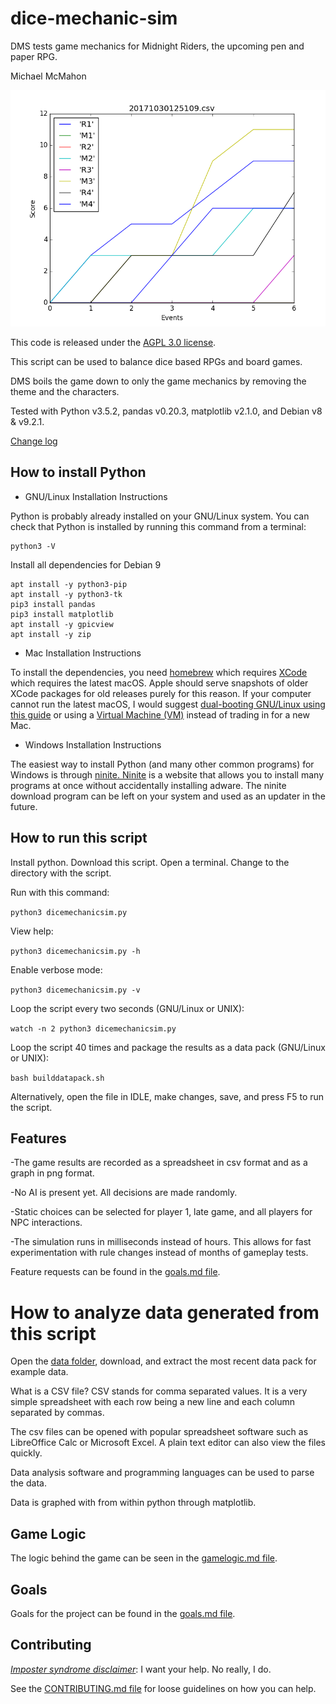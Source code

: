 # dice-mechanic-sim
DMS tests game mechanics for Midnight Riders, the upcoming pen and paper RPG.

Michael McMahon

![Screenshot](https://github.com/TechnologyClassroom/dice-mechanic-sim/blob/master/data/20171030125109.csv.png?raw=true "Plot of 20171030125109.csv")

This code is released under the [AGPL 3.0 license](https://github.com/TechnologyClassroom/dice-mechanic-sim/blob/master/LICENSE).

This script can be used to balance dice based RPGs and board games.

DMS boils the game down to only the game mechanics by removing the theme and the characters.

Tested with Python v3.5.2, pandas v0.20.3, matplotlib v2.1.0, and Debian v8 & v9.2.1.

<a href="https://github.com/TechnologyClassroom/dice-mechanic-sim/blob/master/docs/changelog.txt">Change log</a>

## How to install Python

  * GNU/Linux Installation Instructions

Python is probably already installed on your GNU/Linux system.  You can check that Python is installed by running this command from a terminal:

```
python3 -V
```

Install all dependencies for Debian 9

```
apt install -y python3-pip
apt install -y python3-tk
pip3 install pandas
pip3 install matplotlib
apt install -y gpicview
apt install -y zip
```

  * Mac Installation Instructions

To install the dependencies, you need [homebrew](http://brew.sh/) which requires [XCode](http://developer.apple.com/xcode/) which requires the latest macOS.  Apple should serve snapshots of older XCode packages for old releases purely for this reason.  If your computer cannot run the latest macOS, I would suggest [dual-booting GNU/Linux using this guide](https://github.com/TechnologyClassroom/SetupNotes/blob/master/GNULinux/GNULinuxOnMacbooks.md) or using a [Virtual Machine (VM)](https://www.virtualbox.org/wiki/Downloads) instead of trading in for a new Mac.

  * Windows Installation Instructions

The easiest way to install Python (and many other common programs) for Windows is through <a href="https://ninite.com/python/">ninite.  Ninite</a> is a website that allows you to install many programs at once without accidentally installing adware.  The ninite download program can be left on your system and used as an updater in the future.

## How to run this script

Install python.  Download this script.  Open a terminal.  Change to the directory with the script.

Run with this command:

```python3 dicemechanicsim.py```

View help:

```python3 dicemechanicsim.py -h```

Enable verbose mode:

```python3 dicemechanicsim.py -v```

Loop the script every two seconds (GNU/Linux or UNIX):

```watch -n 2 python3 dicemechanicsim.py```

Loop the script 40 times and package the results as a data pack (GNU/Linux or UNIX):

```bash builddatapack.sh```

Alternatively, open the file in IDLE, make changes, save, and press F5 to run the script.

## Features

-The game results are recorded as a spreadsheet in csv format and as a graph in png format.

-No AI is present yet.  All decisions are made randomly.

-Static choices can be selected for player 1, late game, and all players for NPC interactions.

-The simulation runs in milliseconds instead of hours.  This allows for fast experimentation with rule changes instead of months of gameplay tests.

Feature requests can be found in the <a href="https://github.com/TechnologyClassroom/dice-mechanic-sim/blob/master/docs/goals.md">goals.md file</a>.

# How to analyze data generated from this script

Open the [data folder](https://github.com/TechnologyClassroom/dice-mechanic-sim/tree/master/data), download, and extract the most recent data pack for example data.

What is a CSV file?  CSV stands for comma separated values.  It is a very simple spreadsheet with each row being a new line and each column separated by commas.

The csv files can be opened with popular spreadsheet software such as LibreOffice Calc or Microsoft Excel.  A plain text editor can also view the files quickly.

Data analysis software and programming languages can be used to parse the data.

Data is graphed with from within python through matplotlib.

## Game Logic

The logic behind the game can be seen in the [gamelogic.md file](https://github.com/TechnologyClassroom/dice-mechanic-sim/blob/master/docs/gamelogic.md).

## Goals

Goals for the project can be found in the [goals.md file](https://github.com/TechnologyClassroom/dice-mechanic-sim/blob/master/docs/goals.md).

## Contributing

[*Imposter syndrome disclaimer*](https://github.com/adriennefriend/imposter-syndrome-disclaimer): I want your help.  No really, I do.

See the [CONTRIBUTING.md file](https://github.com/TechnologyClassroom/dice-mechanic-sim/blob/master/CONTRIBUTING.md) for loose guidelines on how you can help.
